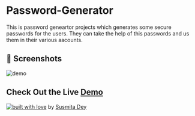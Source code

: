 # Password-Generator
This is password geneartor projects which generates some secure passwords for the users. They can take the help of this passwords and us them in their various aacounts.

## 📸 Screenshots
![demo](https://user-images.githubusercontent.com/79099734/156152396-d586d3d2-c269-4f38-bbf3-86ba7649851c.png)


## Check Out the Live [Demo](https://susmita-dey.github.io/Password-Generator/)

<p align="center">

[![built with love](https://forthebadge.com/images/badges/built-with-love.svg)](https://github.com/unnati914/Care4ther-) by [Susmita Dey](https://github.com/Susmita-Dey)

</p>
